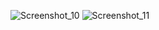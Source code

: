 ![Screenshot_10](https://user-images.githubusercontent.com/27727020/154863249-894eef9d-ebe1-4172-b063-812ce87fb17e.png)
![Screenshot_11](https://user-images.githubusercontent.com/27727020/154863253-b766428d-715a-4c99-aa2f-52d2e0f9ae37.png)
